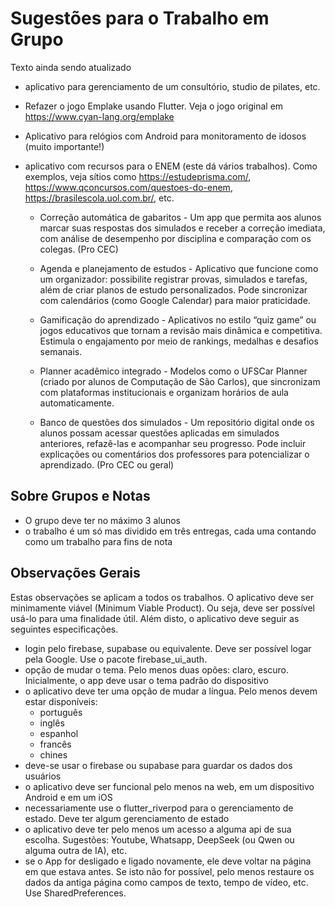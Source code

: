 # Sugestões para o Trabalho em Grupo

Texto ainda sendo atualizado

- aplicativo para gerenciamento de um consultório, studio de pilates, etc.
- Refazer o jogo Emplake usando Flutter. Veja o jogo original em https://www.cyan-lang.org/emplake
- Aplicativo para relógios com Android para monitoramento de idosos (muito importante!)
- aplicativo com recursos para o ENEM (este dá vários trabalhos). Como exemplos, veja sítios como  https://estudeprisma.com/, https://www.qconcursos.com/questoes-do-enem, https://brasilescola.uol.com.br/, etc. 
  
  * Correção automática de gabaritos - Um app que permita aos alunos marcar suas respostas dos simulados e receber a correção imediata, com análise de desempenho por disciplina e comparação com os colegas. (Pro CEC)

  * Agenda e planejamento de estudos - Aplicativo que funcione como um organizador: possibilite registrar provas, simulados e tarefas, além de criar planos de estudo personalizados. Pode sincronizar com calendários (como Google Calendar) para maior praticidade.

  * Gamificação do aprendizado - Aplicativos no estilo “quiz game” ou jogos educativos que tornam a revisão mais dinâmica e competitiva. Estimula o engajamento por meio de rankings, medalhas e desafios semanais.

  * Planner acadêmico integrado - Modelos como o UFSCar Planner (criado por alunos de Computação de São Carlos), que sincronizam com plataformas institucionais e organizam horários de aula automaticamente.

  * Banco de questões dos simulados - Um repositório digital onde os alunos possam acessar questões aplicadas em simulados anteriores, refazê-las e acompanhar seu progresso. Pode incluir explicações ou comentários dos professores para potencializar o aprendizado. (Pro CEC ou geral) 


## Sobre Grupos e Notas

- O grupo deve ter no máximo 3 alunos
- o trabalho é um só mas dividido em três entregas, cada uma contando como um trabalho para fins de nota

## Observações Gerais

Estas observações se aplicam a todos os trabalhos. O aplicativo deve ser minimamente viável (Minimum Viable Product). Ou seja, deve ser possível usá-lo para uma finalidade útil. Além disto, o aplicativo deve seguir as seguintes especificações.


* login pelo firebase, supabase ou equivalente. Deve ser possível logar pela Google. Use o pacote firebase_ui_auth. 
* opção de mudar o tema. Pelo menos duas opões: claro, escuro. Inicialmente, o app deve usar o tema padrão do dispositivo
* o aplicativo deve ter uma opção de mudar a língua. Pelo menos devem estar disponíveis: 
    - português
    - inglês
    - espanhol
    - francês
    - chines
* deve-se usar o firebase ou supabase para guardar os dados dos usuários
* o aplicativo deve ser funcional pelo menos na web, em um dispositivo Android e em um iOS
* necessariamente use o flutter_riverpod para o gerenciamento de estado. Deve ter algum gerenciamento de estado
* o aplicativo deve ter pelo menos um acesso a alguma api de sua escolha. Sugestões: Youtube, Whatsapp, DeepSeek (ou Qwen ou alguma outra de IA), etc. 
* se o App for desligado e ligado novamente, ele deve voltar na página em que estava antes. Se isto não for possível, pelo menos restaure os dados da antiga página como campos de texto, tempo de vídeo, etc. Use SharedPreferences.
    